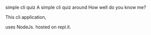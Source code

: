 simple cli quiz
A simple cli quiz around How well do you know me?

This cli application,

uses NodeJs.
hosted on repl.it.
